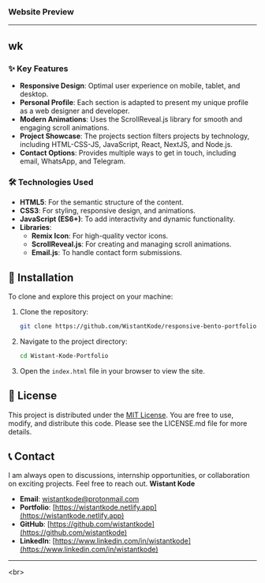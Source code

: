 ### Website Preview

[](/preview.png)

-----

## wk

### ✨ Key Features

  * **Responsive Design**: Optimal user experience on mobile, tablet, and desktop.
  * **Personal Profile**: Each section is adapted to present my unique profile as a web designer and developer.
  * **Modern Animations**: Uses the ScrollReveal.js library for smooth and engaging scroll animations.
  * **Project Showcase**: The projects section filters projects by technology, including HTML-CSS-JS, JavaScript, React, NextJS, and Node.js.
  * **Contact Options**: Provides multiple ways to get in touch, including email, WhatsApp, and Telegram.

### 🛠️ Technologies Used

  * **HTML5**: For the semantic structure of the content.
  * **CSS3**: For styling, responsive design, and animations.
  * **JavaScript (ES6+)**: To add interactivity and dynamic functionality.
  * **Libraries**:
      * **Remix Icon**: For high-quality vector icons.
      * **ScrollReveal.js**: For creating and managing scroll animations.
      * **Email.js**: To handle contact form submissions.

## 🚀 Installation

To clone and explore this project on your machine:

1.  Clone the repository:
    ```bash
    git clone https://github.com/WistantKode/responsive-bento-portfolio.git
    ```
2.  Navigate to the project directory:
    ```bash
    cd Wistant-Kode-Portfolio
    ```
3.  Open the `index.html` file in your browser to view the site.

## 📄 License

This project is distributed under the [MIT License](/LICENSE). You are free to use, modify, and distribute this code. Please see the LICENSE.md file for more details.

## 📞 Contact

I am always open to discussions, internship opportunities, or collaboration on exciting projects. Feel free to reach out.
**Wistant Kode**

  * **Email**: wistantkode@protonmail.com
  * **Portfolio**: [https://wistantkode.netlify.app](https://wistantkode.netlify.app)
  * **GitHub**: [https://github.com/wistantkode](https://github.com/wistantkode)
  * **LinkedIn**: [https://www.linkedin.com/in/wistantkode](https://www.linkedin.com/in/wistantkode)

-----

\<br\>